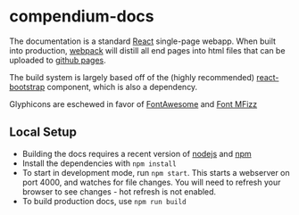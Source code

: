 # compendium-docs

The documentation is a standard [React](https://facebook.github.io/react/) single-page webapp.  When built into production, [webpack](https://webpack.github.io/) will distill all end pages into html files that can be uploaded to [github pages](https://pages.github.com/).

The build system is largely based off of the (highly recommended) [react-bootstrap](https://github.com/react-bootstrap/react-bootstrap) component, which is also a dependency.

Glyphicons are eschewed in favor of [FontAwesome](https://fortawesome.github.io/Font-Awesome/) and [Font MFizz](http://fizzed.com/oss/font-mfizz)



## Local Setup

- Building the docs requires a recent version of [nodejs](https://nodejs.org/en/) and [npm](https://www.npmjs.com/)
- Install the dependencies with `npm install`
- To start in development mode, run `npm start`.  This starts a webserver on port 4000, and watches for file changes.  You will need to refresh your browser to see changes - hot refresh is not enabled.
- To build production docs, use `npm run build`

